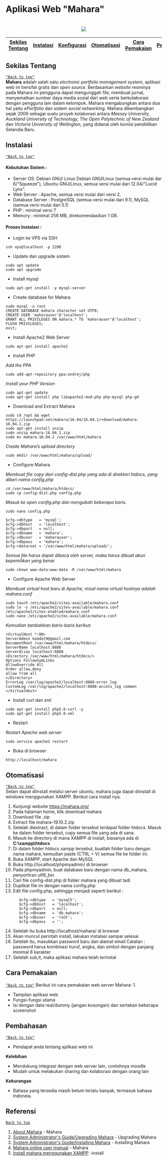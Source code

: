 # Aplikasi Web "Mahara"
<h1 align = "center"><img src = "https://mahara.org/theme/mahara-org/images/site-logo.svg?v=3775"></h1>

[Sekilas Tentang](#sekilas-tentang) | [Instalasi](#instalasi) | [Konfigurasi](#konfigurasi) | [Otomatisasi](#otomatisasi) | [Cara Pemakaian](#cara-pemakaian) | [Pembahasan](#pembahasan) | [Referensi](#referensi)
:---:|:---:|:---:|:---:|:---:|:---:|:---:

## Sekilas Tentang
[`^Back to top^`](#)<br>
**Mahara** adalah salah satu *electronic portfolio management system*, aplikasi web ini bersifat gratis dan *open source*. Berdasarkan *website* resminya pada Mahara ini pengguna dapat mengunggah file, membuat jurnal, menyematkan sumber daya media sosial dari web serta berkolaborasi dengan pengguna lain dalam kelompok. Mahara mengabungkan antara dua hal yaitu *ePortfolio* dan sistem *social networking*. Mahara dikembangkan sejak 2006 sebagai suatu proyek kolaborasi antara *Massey University, Auckland University of Technology, The Open Polytechnic of New Zealand* dan *Victoria University of Wellington*, yang didanai oleh komisi pendidikan Selandia Baru.

## Instalasi
[`^Back to top^`](#)

#### Kebutuhan Sistem :
- Server OS: Debian GNU/ Linux Debian GNU/Linux (semua versi mulai dar 6/"Squeeze"), Ubuntu GNU/Linux, semua versi mulai dari 12.04/"Lucid Lynx".
- Web Server : Apache, semua versi mulai dari versi 2.
- Database Server : PostgreSQL (semua versi mulai dari 9.1), MySQL (semua versi mulai dari 5.1)
- PHP : minimal versi 7
- Memory : minimal 256 MB, direkomendasikan 1 GB.

#### Proses Instalasi :
- Login ke VPS via SSH
```
ssh vps@localhost -p 2200
```
     
- Update dan upgrade sistem
```
sudo apt update
sudo apt upgrade
```

- Install mysql
```
sudo apt-get install -y mysql-server
```

- Create database for Mahara
```
sudo mysql -u root
CREATE DATABASE mahara character set UTF8;
CREATE USER 'maharauser'@'localhost';
GRANT ALL PRIVILEGES ON mahara.* TO 'maharauser'@'localhost';
FLUSH PRIVILEGES;
exit;
```

- Install Apache2 Web Server
```
sudo apt-get install apache2
```

- Install PHP

*Add the PPA*
```
sudo add-apt-repository ppa:ondrej/php
```

*Install your PHP Version*
```
sudo apt-get update
sudo apt-get install php libapache2-mod-php php-mysql php-gd
```

-  Download and Extract Mahara
```
sudo cd /opt && wget https://launchpad.net/mahara/16.04/16.04.1/+download/mahara-16.04.1.zip
sudo apt-get install unzip
sudo unzip mahara-16.04.1.zip
sudo mv mahara-16.04.1 /var/www/html/mahara
```


*Create Mahara’s upload directory*
```
sudo mkdir /var/www/html/mahara/upload/
```

- Configure Mahara

*Membuat file copy dari config-dist.php yang ada di direktori htdocs, yang diberi nama config.php*
```
cd /var/www/html/mahara/htdocs/
sudo cp config-dist.php config.php
```

*Masuk ke open config.php dan mengubah beberapa baris.*
```
sudo nano config.php

$cfg->dbtype   = 'mysql';
$cfg->dbhost   = 'localhost';
$cfg->dbport   = null;
$cfg->dbname   = 'mahara';
$cfg->dbuser   = 'maharauser';
$cfg->dbpass   = 'mahara';
$cfg->dataroot = '/var/www/html/mahara/upload/';
```

*Semua file harus dapat dibaca oleh server, maka harus dibuat akun kepemilikan yang benar*
```
sudo chown www-data:www-data -R /var/www/html/mahara
```

- Configure Apache Web Server

*Membuat virtual host baru di Apache, misal nama virtual hostnya adalah mahara.conf*
```
sudo touch /etc/apache2/sites-available/mahara.conf
sudo ln -s /etc/apache2/sites-available/mahara.conf /etc/apache2/sites-enabled/mahara.conf
sudo nano /etc/apache2/sites-available/mahara.conf
```

*Kemudian tambahkan baris-baris berikut:*
```
<VirtualHost *:80>
ServerAdmin komdat9@gmail.com
DocumentRoot /var/www/html/mahara/htdocs/
ServerName localhost:8888
ServerAlias localhost:8888
<Directory /var/www/html/mahara/htdocs/>
Options FollowSymLinks
AllowOverride All
Order allow,deny
allow from all
</Directory>
ErrorLog /var/log/apache2/localhost:8888-error_log
CustomLog /var/log/apache2/localhost:8888-access_log common
</VirtualHost>
```

- Install curl dan xml
```
sudo apt-get install php5.6-curl -y
sudo apt-get install php5.6-xml
```

- Restart 

*Restart Apache web server*
```
sudo service apache2 restart
```

- Buka di browser
```
http://localhost/mahara
```


## Otomatisasi
[`^Back to top^`](#)<br>
Selain dapat diinstall melalui server ubuntu, mahara juga dapat diinstall di windows menggunakan XAMPP. Berikut cara install nya.
1. Kunjungi website https://mahara.org/
2. Pada halaman home, klik download mahara
3. Download file .zip 
4. Extract file mahara-19.10.2.zip
5. Setelah diextract, di dalam folder tersebut terdapat folder htdocs. Masuk ke dalam folder tersebut, copy semua file yang ada di sana.
6. Masuk ke directory di mana XAMPP di install, biasanya ada di **C:\xampp\htdocs**
7. Di dalam folder htdocs xampp tersebut, buatlah folder baru dengan nama mahara, kemudian paste (CTRL + V) semua file ke folder ini.
8. Buka XAMPP, start Apache dan MySQL
9. Buka http://localhost/phpmyadmin/ di browser
10. Pada phpmyadmin, buat database baru dengan nama db_mahara, penyortiran utf8_bin
11. Cari file config-dist.php di folder mahara yang dibuat tadi
12. Duplikat file ini dengan nama config.php
13. Edit file config.php, sehingga menjadi seperti berikut :
```
      $cfg->dbtype   = 'mysql5';
      $cfg->dbhost   = 'localhost';
      $cfg->dbport   = null; 
      $cfg->dbname   = 'db_mahara';
      $cfg->dbuser   = 'root';
      $cfg->dbpass   = '';
```
14. Setelah itu buka http://localhost/mahara/ di browser
15. Akan muncul perintah install, lakukan instalasi sampai selesai
16. Setelah itu, masukkan password baru dan alamat email
    Catatan : password harus kombinasi huruf, angka, dan simbol dengan panjang minimal 8 karakter
17. Setelah sub,it, maka aplikasi mahara telah terinstal
    


## Cara Pemakaian
[`^Back to top^`](#)
Berikut ini cara pemakaian web server Mahara:
1. 

- Tampilan aplikasi web
- Fungsi-fungsi utama
- Isi dengan data real/dummy (jangan kosongan) dan sertakan beberapa screenshot


## Pembahasan
[`^Back to top^`](#)

- Pendapat anda tentang aplikasi web ini

**Kelebihan**
- Mendukung integrasi dengan web server lain, contohnya moodle
- Mudah untuk melakukan sharing dan kolaborasi dengan orang lain

**Kekurangan**
- Bahasa yang tersedia masih belum terlalu banyak, termasuk bahasa Indoneia.


## Referensi
[`Back to top`](#)
1. [About Mahara](https://mahara.org/) - Mahara
2. [System Administrator's Guide/Upgrading Mahara](https://wiki.mahara.org/wiki/System_Administrator%27s_Guide/Upgrading_Mahara) - Upgrading Mahara
3. [System Administrator's Guide/Installing Mahara](https://wiki.mahara.org/wiki/System_Administrator%27s_Guide/Installing_Mahara) - Installing Mahara
4. [Mahara online user manual](https://manual.mahara.org) - Mahara
5. [Install mahara menggunakan XAMPP](https://ilmukomputer.org/wp-content/uploads/2010/05/Mudafiq-InstalasiMaharaDiWindows.pdf) -install
